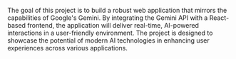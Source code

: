 The goal of this project is to build a robust web application that mirrors the capabilities of Google's Gemini. By integrating the Gemini API with a React-based frontend, the application will deliver real-time, AI-powered interactions in a user-friendly environment. The project is designed to showcase the potential of modern AI technologies in enhancing user experiences across various applications.
